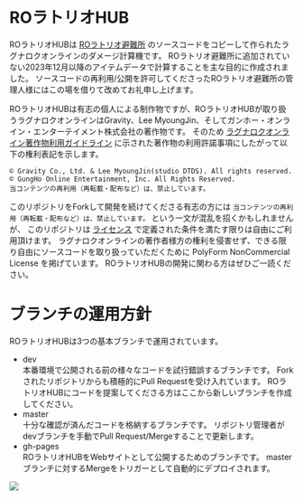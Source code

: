 # ROラトリオHUB

ROラトリオHUBは [ROラトリオ避難所](https://roratorio-hinanjo.net/roro/main/main.html) のソースコードをコピーして作られたラグナロクオンラインのダメージ計算機です。
ROラトリオ避難所に追加されていない2023年12月以降のアイテムデータで計算することを主な目的に作成されました。
ソースコードの再利用/公開を許可してくださったROラトリオ避難所の管理人様にはこの場を借りて改めてお礼申し上げます。

ROラトリオHUBは有志の個人による制作物ですが、ROラトリオHUBが取り扱うラグナロクオンラインはGravity、Lee MyoungJin、そしてガンホー・オンライン・エンターテイメント株式会社の著作物です。
そのため [ラグナロクオンライン著作物利用ガイドライン](https://ragnarokonline.gungho.jp/support/play-manner/copyright.html) に示された著作物の利用許諾事項にしたがって以下の権利表記を示します。

```
© Gravity Co., Ltd. & Lee MyoungJin(studio DTDS). All rights reserved.
© GungHo Online Entertainment, Inc. All Rights Reserved.
当コンテンツの再利用（再転載・配布など）は、禁止しています。
```

このリポジトリをForkして開発を続けてくださる有志の方には `当コンテンツの再利用（再転載・配布など）は、禁止しています。` という一文が混乱を招くかもしれませんが、
このリポジトリは [ライセンス](./LICENSE) で定義された条件を満たす限りは自由にご利用頂けます。
ラグナロクオンラインの著作者様方の権利を侵害せず、できる限り自由にソースコードを取り扱っていただくために PolyForm NonCommercial License を掲げています。
ROラトリオHUBの開発に関わる方はぜひご一読ください。

# ブランチの運用方針

ROラトリオHUBは3つの基本ブランチで運用されています。

- dev  
本番環境で公開される前の様々なコードを試行錯誤するブランチです。
Forkされたリポジトリからも積極的にPull Requestを受け入れています。
ROラトリオHUBにコードを提案してくださる方はここから新しいブランチを作成してください。
- master  
十分な確認が済んだコードを格納するブランチです。
リポジトリ管理者がdevブランチを手動でPull Request/Mergeすることで更新します。
- gh-pages  
ROラトリオHUBをWebサイトとして公開するためのブランチです。
masterブランチに対するMergeをトリガーとして自動的にデプロイされます。

![](./.github/repository_guide/branch-work.drawio.svg)

